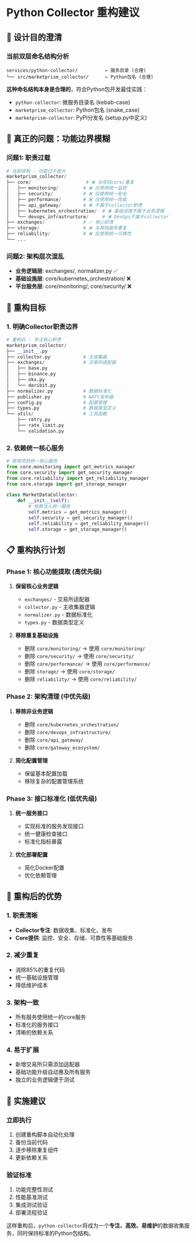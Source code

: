# Python Collector 重构建议

## 🎯 设计目的澄清

### 当前双层命名结构分析

```
services/python-collector/          ← 服务目录 (合理)
└── src/marketprism_collector/      ← Python包名 (合理)
```

**这种命名结构本身是合理的**，符合Python包开发最佳实践：
- `python-collector`: 微服务目录名 (kebab-case)
- `marketprism_collector`: Python包名 (snake_case)
- `marketprism-collector`: PyPI分发名 (setup.py中定义)

## 🔴 真正的问题：功能边界模糊

### 问题1: 职责过载
```python
# 当前结构 - 功能过于庞大
marketprism_collector/
├── core/                    # ❌ 与项目core/重复
│   ├── monitoring/         # ❌ 应使用统一监控
│   ├── security/           # ❌ 应使用统一安全
│   ├── performance/        # ❌ 应使用统一性能
│   ├── api_gateway/        # ❌ 不属于collector职责
│   ├── kubernetes_orchestration/  # ❌ 基础设施不属于业务逻辑
│   └── devops_infrastructure/     # ❌ DevOps不属于collector
├── exchanges/              # ✅ 核心职责
├── storage/                # ❌ 与其他服务重复
├── reliability/            # ❌ 应使用统一可靠性
└── ...
```

### 问题2: 架构层次混乱
- **业务逻辑层**: exchanges/, normalizer.py ✅
- **基础设施层**: core/kubernetes_orchestration/ ❌
- **平台服务层**: core/monitoring/, core/security/ ❌

## 🎯 重构目标

### 1. 明确Collector职责边界
```python
# 重构后 - 专注核心职责
marketprism_collector/
├── __init__.py
├── collector.py            # 主收集器
├── exchanges/              # 交易所适配器
│   ├── base.py
│   ├── binance.py
│   ├── okx.py
│   └── deribit.py
├── normalizer.py           # 数据标准化
├── publisher.py            # NATS发布器
├── config.py               # 配置管理
├── types.py                # 数据类型定义
└── utils/                  # 工具函数
    ├── retry.py
    ├── rate_limit.py
    └── validation.py
```

### 2. 依赖统一核心服务
```python
# 使用项目统一核心服务
from core.monitoring import get_metrics_manager
from core.security import get_security_manager
from core.reliability import get_reliability_manager
from core.storage import get_storage_manager

class MarketDataCollector:
    def __init__(self):
        # 依赖注入统一服务
        self.metrics = get_metrics_manager()
        self.security = get_security_manager()
        self.reliability = get_reliability_manager()
        self.storage = get_storage_manager()
```

## 📋 重构执行计划

### Phase 1: 核心功能提取 (高优先级)
1. **保留核心业务逻辑**
   - `exchanges/` - 交易所适配器
   - `collector.py` - 主收集器逻辑
   - `normalizer.py` - 数据标准化
   - `types.py` - 数据类型定义

2. **移除重复基础设施**
   - 删除 `core/monitoring/` → 使用 `core/monitoring/`
   - 删除 `core/security/` → 使用 `core/security/`
   - 删除 `core/performance/` → 使用 `core/performance/`
   - 删除 `storage/` → 使用 `core/storage/`
   - 删除 `reliability/` → 使用 `core/reliability/`

### Phase 2: 架构清理 (中优先级)
1. **移除非业务逻辑**
   - 删除 `core/kubernetes_orchestration/`
   - 删除 `core/devops_infrastructure/`
   - 删除 `core/api_gateway/`
   - 删除 `core/gateway_ecosystem/`

2. **简化配置管理**
   - 保留基本配置加载
   - 移除复杂的配置管理系统

### Phase 3: 接口标准化 (低优先级)
1. **统一服务接口**
   - 实现标准的服务发现接口
   - 统一健康检查接口
   - 标准化指标暴露

2. **优化部署配置**
   - 简化Docker配置
   - 优化依赖管理

## 🎯 重构后的优势

### 1. 职责清晰
- **Collector专注**: 数据收集、标准化、发布
- **Core提供**: 监控、安全、存储、可靠性等基础服务

### 2. 减少重复
- 消除85%的重复代码
- 统一基础设施管理
- 降低维护成本

### 3. 架构一致
- 所有服务使用统一的core服务
- 标准化的服务接口
- 清晰的依赖关系

### 4. 易于扩展
- 新增交易所只需添加适配器
- 基础功能升级自动惠及所有服务
- 独立的业务逻辑便于测试

## 🚀 实施建议

### 立即执行
1. 创建重构脚本自动化处理
2. 备份当前代码
3. 逐步移除重复组件
4. 更新依赖关系

### 验证标准
1. 功能完整性测试
2. 性能基准测试
3. 集成测试验证
4. 部署流程验证

这样重构后，`python-collector`将成为一个**专注、高效、易维护**的数据收集服务，同时保持标准的Python包结构。